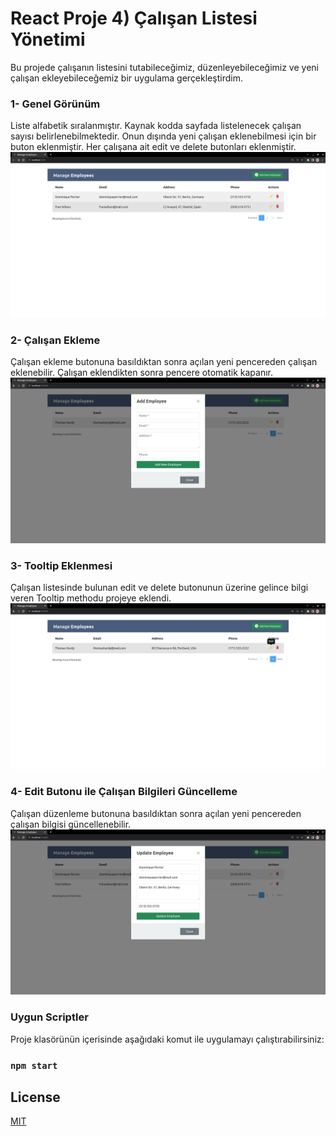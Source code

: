 


# React Proje 4) Çalışan Listesi Yönetimi

Bu projede çalışanın listesini tutabileceğimiz, düzenleyebileceğimiz ve yeni çalışan ekleyebileceğemiz bir uygulama gerçekleştirdim. 

### 1- Genel Görünüm
Liste alfabetik sıralanmıştır. Kaynak kodda sayfada listelenecek çalışan sayısı belirlenebilmektedir. Onun dışında yeni çalışan eklenebilmesi için bir buton eklenmiştir. Her çalışana ait edit ve delete butonları eklenmiştir. 
![github](public/SS1.png)

### 2- Çalışan Ekleme
Çalışan ekleme butonuna basıldıktan sonra açılan yeni pencereden çalışan eklenebilir. Çalışan eklendikten sonra pencere otomatik kapanır.
![github](public/SS2.png)

### 3- Tooltip Eklenmesi
Çalışan listesinde bulunan edit ve delete butonunun üzerine gelince bilgi veren Tooltip methodu projeye eklendi.
![github](public/SS3.png)

### 4- Edit Butonu ile Çalışan Bilgileri Güncelleme
Çalışan düzenleme butonuna basıldıktan sonra açılan yeni pencereden çalışan bilgisi güncellenebilir.
![github](public/SS4.png)


### Uygun Scriptler

Proje klasörünün içerisinde aşağıdaki komut ile uygulamayı çalıştırabilirsiniz: 

### `npm start`



## License
[MIT](https://choosealicense.com/licenses/mit/)